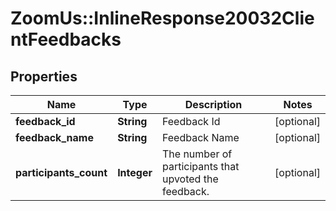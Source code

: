 # ZoomUs::InlineResponse20032ClientFeedbacks

## Properties
Name | Type | Description | Notes
------------ | ------------- | ------------- | -------------
**feedback_id** | **String** | Feedback Id | [optional] 
**feedback_name** | **String** | Feedback Name | [optional] 
**participants_count** | **Integer** | The number of participants that upvoted the feedback. | [optional] 


